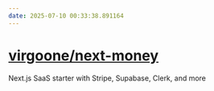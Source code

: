 ```yaml
---
date: 2025-07-10 00:33:38.891164
---
```


# [virgoone/next-money](https://github.com/virgoone/next-money)

Next.js SaaS starter with Stripe, Supabase, Clerk, and more